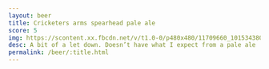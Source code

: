 ```yaml
---
layout: beer
title: Cricketers arms spearhead pale ale
score: 5
img: https://scontent.xx.fbcdn.net/v/t1.0-0/p480x480/11709660_10153438037763745_2498650749121162924_n.jpg?oh=212606ce8265129f88b40276e1df6acd&oe=5838B05D
desc: A bit of a let down. Doesn’t have what I expect from a pale ale
permalink: /beer/:title.html
---
```

